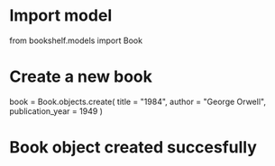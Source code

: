 # Import model
from bookshelf.models import Book

# Create a new book
book = Book.objects.create(
    title = "1984",
    author = "George Orwell",
    publication_year = 1949
)

# Book object created succesfully